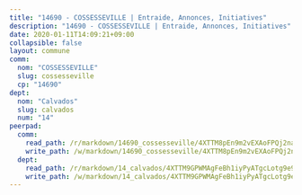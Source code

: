 ```yaml
---
title: "14690 - COSSESSEVILLE | Entraide, Annonces, Initiatives"
description: "14690 - COSSESSEVILLE | Entraide, Annonces, Initiatives"
date: 2020-01-11T14:09:21+09:00
collapsible: false
layout: commune
comm:
  nom: "COSSESSEVILLE"
  slug: cossesseville
  cp: "14690"
dept:
  nom: "Calvados"
  slug: calvados
  num: "14"
peerpad:
  comm:
    read_path: /r/markdown/14690_cossesseville/4XTTM8pEn9m2vEXAoFPQj2nawu987G9qejuSmRMcKjVJApxZn
    write_path: /w/markdown/14690_cossesseville/4XTTM8pEn9m2vEXAoFPQj2nawu987G9qejuSmRMcKjVJApxZn-K3TgV2h7ntjtkPqmPbhqPLmCjioKqYeiUkmaEpRYCn9rvBAbhExWgb77MYYam3ESftMdRRWe1Q1gN4yjRESrBwdKufN1ypW2jBNVu3jadH3KDvS2mSK6s2WVc1MAYqTCwfnf3T8c
  dept:
    read_path: /r/markdown/14_calvados/4XTTM9GPWMAgFeBh1iyPyATgcLotg9e9APJpQBEyY3RZiUwJ6
    write_path: /w/markdown/14_calvados/4XTTM9GPWMAgFeBh1iyPyATgcLotg9e9APJpQBEyY3RZiUwJ6-K3TgUXWJAT2cYJ9ZstQphkkm2za8um5GwwXsivqaDFTgbhMDcHaRXnT3h69szAqCyvWcFfDim5fkwc6CXdUtyvPpirbD1TPAb6xCxpPN6dR3zzDRe29YehQYbhZdjvZYkgztJYvi
---
```


